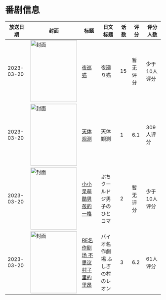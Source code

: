 # 番剧信息

|放送日期|封面|标题|日文标题|话数|评分|评分人数|
|---|---|---|---|---|---|---|
|2023-03-20|<img src="//lain.bgm.tv/pic/cover/c/0c/22/408720_tCXZQ.jpg" alt="封面" style="width:150px;height:200px;object-fit:cover;">|[夜巡猫](https://bangumi.tv/subject/408720)|夜廻り猫|15|暂无评分|少于10人评分|
|2023-03-20|<img src="//lain.bgm.tv/pic/cover/c/fc/4f/424395_tPXX8.jpg" alt="封面" style="width:150px;height:200px;object-fit:cover;">|[天体观测](https://bangumi.tv/subject/424395)|天体観測|1|6.1|309人评分|
|2023-03-20|<img src="//lain.bgm.tv/pic/cover/c/6e/bf/425396_hOO7L.jpg" alt="封面" style="width:150px;height:200px;object-fit:cover;">|[小小呆萌酷男孩的一格](https://bangumi.tv/subject/425396)|ぷちクールドジ男子のひとコマ|2|暂无评分|少于10人评分|
|2023-03-20|<img src="//lain.bgm.tv/pic/cover/c/39/95/425680_vXvvy.jpg" alt="封面" style="width:150px;height:200px;object-fit:cover;">|[RE名作剧场 不思议村子里的里昂](https://bangumi.tv/subject/425680)|バイオ名作劇埸 ふしぎの村のレオン|3|6.2|61人评分|
